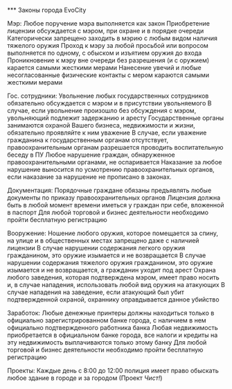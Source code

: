 *** Законы города EvoCity

Мэр:
Любое поручение мэра выполняется как закон
Приобретение лицензии обсуждается с мэром, при охране и в порядке очереди
Категорически запрещено заходить в мэрию с любым видом наличия тяжелого оружия
Проход к мэру за любой просьбой или вопросом выполняется по одному, с обыском и изъятием оружия до входа
Проникновение к мэру вне очереди без разрешения (и с оружием) карается самыми жесткими мерами
Нанесение увечий и любые несогласованные физические контакты с мером караются самыми жесткими мерами

Гос. сотрудники:
Увольнение любых государственных сотрудников обязательно обсуждается с мэром и в присутствии увольняемого
В случае, если увольнение произошло без обсуждения с мэром, увольняющий подлежит задержанию и аресту
Государственные органы занимаются охраной Вашего бизнеса, недвижимости и жизни, обязательно проявляйте к ним уважение
В случае, если уважение гражданина к государственным органам отсутствует, правоохранительным органам разрешается проводить воспитательную беседу в ПУ
Любое нарушение граждан, обнаруженное правоохранительными органами, не оспаривается
Наказание за любое нарушение выносится по усмотрению правоохранительных органов, если наказание за нарушение не прописано в законах.

Документация:
Порядочные граждане обязаны предъявлять любые документы по приказу правоохранительных органов
Лицензия должна быть в любой момент времени иметься у граждан при себе, вложенной в паспорт
Для любой торговой и бизнес деятельности необходимо пройти бесплатную регистрацию

Вооружение:
Ношение любого оружия, которое помещается за спину, на улице и в общественных местах запрещено даже с наличией лицензии
В случае нарушении содержания легкого оружия гражданином, это оружие изымается и не возвращается
В случае нарушении содержания тяжелого оружия гражданином, это оружие изымается и не возвращается, а гражданин уходит под арест
Охрана любого заведения, которая подтверждена мэром, имеет право носить и, в случае нападения, использовать любой вид оружия на атакующих
В случае нападения на заведение, если атакующий был убит подтвержденной охраной, охраннику оправдывается данное убийство

Заработок:
Любые денежные принтеры должны находиться только в официально зарегистрированном банке города, с наличием в нем официально подтвержденного работника банка
Любая недвижимость приобретается в официальном банке города, все налоги и кредиты на эту недвижимость выплачиваются только этому банку
Для любой торговой и бизнес деятельности необходимо пройти бесплатную регистрацию

Проекты:
Каждые день с 8:00 до 12:00 полиция имеет право обыскать любое здание в городе и за городом (Проект *Чист!*)

